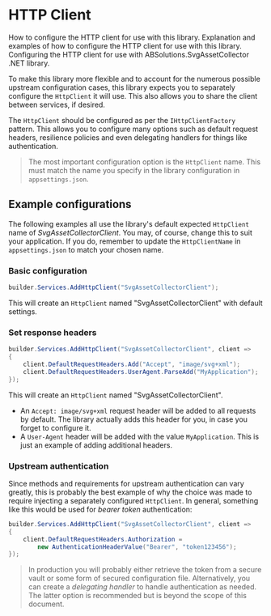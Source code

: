# HTTP Client

<link-summary>How to configure the HTTP client for use with this library.</link-summary>
<card-summary>Explanation and examples of how to configure the HTTP client for use with this library.</card-summary>
<web-summary>Configuring the HTTP client for use with ABSolutions.SvgAssetCollector .NET library.</web-summary>

To make this library more flexible and to account for the numerous possible upstream configuration cases, this library
expects you to separately configure the `HttpClient` it will use. This also allows you to share the client
between services, if desired.

The `HttpClient` should be configured as per the `IHttpClientFactory` pattern. This allows you to configure many options
such as default request headers, resilience policies and even delegating handlers for things like authentication.

> The most important configuration option is the `HttpClient` name. This must match the name you specify in the library
> configuration in `appsettings.json`.

## Example configurations

The following examples all use the library's default expected `HttpClient` name of *SvgAssetCollectorClient*. You may,
of course, change this to suit your application. If you do, remember to update the `HttpClientName` in
`appsettings.json` to match your chosen name.

### Basic configuration

```c#
builder.Services.AddHttpClient("SvgAssetCollectorClient");
```

This will create an `HttpClient` named "SvgAssetCollectorClient" with default settings.

### Set response headers

```c#
builder.Services.AddHttpClient("SvgAssetCollectorClient", client =>
{
    client.DefaultRequestHeaders.Add("Accept", "image/svg+xml");
    client.DefaultRequestHeaders.UserAgent.ParseAdd("MyApplication");
});
```

This will create an `HttpClient` named "SvgAssetCollectorClient".

- An `Accept: image/svg+xml` request header will be added to all requests by default. The library actually adds this
  header for you, in case you forget to configure it.
- A `User-Agent` header will be added with the value `MyApplication`. This is just an example of adding additional
  headers.

### Upstream authentication

Since methods and requirements for upstream authentication can vary greatly, this is probably the best example of why
the choice was made to require injecting a separately configured `HttpClient`. In general, something like this would be
used for *bearer token* authentication:

```c#
builder.Services.AddHttpClient("SvgAssetCollectorClient", client =>
{
    client.DefaultRequestHeaders.Authorization =
        new AuthenticationHeaderValue("Bearer", "token123456");
});
```

> In production you will probably either retrieve the token from a secure vault or some form of secured configuration
> file. Alternatively, you can create a *delegating handler* to handle authentication as needed. The latter option is
> recommended but is beyond the scope of this document.
